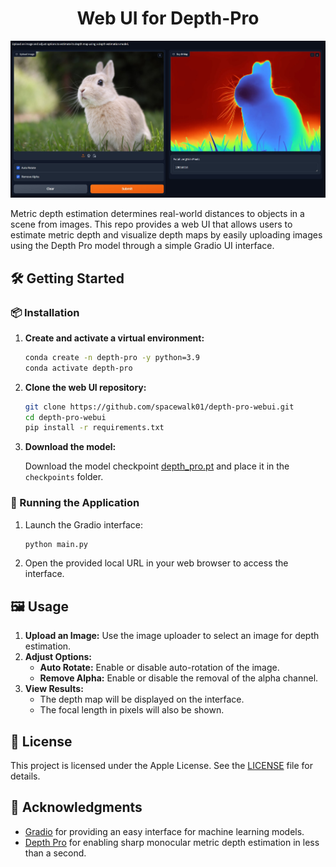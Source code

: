 <h1 align="center">Web UI for Depth-Pro</h1>

<p align="center">
  <img src="./example.jpg" alt="Web UI for Depth-Pro Depth Estimation" />
</p>

Metric depth estimation determines real-world distances to objects in a scene from images. This repo provides a web UI that allows users to estimate metric depth and visualize depth maps by easily uploading images using the Depth Pro model through a simple Gradio UI interface.

## 🛠️ Getting Started

### 📦 Installation

1. **Create and activate a virtual environment:**

   ```bash
   conda create -n depth-pro -y python=3.9
   conda activate depth-pro
   ```

2. **Clone the web UI repository:**

   ```bash
   git clone https://github.com/spacewalk01/depth-pro-webui.git
   cd depth-pro-webui
   pip install -r requirements.txt
   ```

3. **Download the model:**

   Download the model checkpoint [depth_pro.pt](https://ml-site.cdn-apple.com/models/depth-pro/depth_pro.pt) and place it in the `checkpoints` folder.

### 🚀 Running the Application

1. Launch the Gradio interface:

   ```bash
   python main.py
   ```

2. Open the provided local URL in your web browser to access the interface.

## 🖼️ Usage

1. **Upload an Image:** Use the image uploader to select an image for depth estimation.
2. **Adjust Options:**
   - **Auto Rotate:** Enable or disable auto-rotation of the image.
   - **Remove Alpha:** Enable or disable the removal of the alpha channel.
3. **View Results:**
   - The depth map will be displayed on the interface.
   - The focal length in pixels will also be shown.

## 📜 License

This project is licensed under the Apple License. See the [LICENSE](LICENSE) file for details.

## 🙏 Acknowledgments

- [Gradio](https://www.gradio.app/) for providing an easy interface for machine learning models.
- [Depth Pro](https://github.com/apple/ml-depth-pro.git) for enabling sharp monocular metric depth estimation in less than a second.
